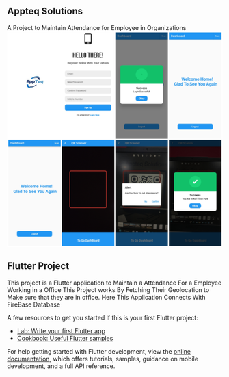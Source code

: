 ## Appteq Solutions

A Project to Maintain Attendance for Employee in Organizations
![alt text](https://github.com/Barathkrishna14/AppTeq-Solutions/blob/master/College.jpg)

## Flutter Project

This project is a Flutter application to Maintain a Attendance For a Employee Working in a Office 
This Project works By Fetching Their Geolocation to Make sure that they are in office.
Here This Application Connects With FireBase Database

A few resources to get you started if this is your first Flutter project:

- [Lab: Write your first Flutter app](https://docs.flutter.dev/get-started/codelab)
- [Cookbook: Useful Flutter samples](https://docs.flutter.dev/cookbook)

For help getting started with Flutter development, view the
[online documentation](https://docs.flutter.dev/), which offers tutorials,
samples, guidance on mobile development, and a full API reference.
